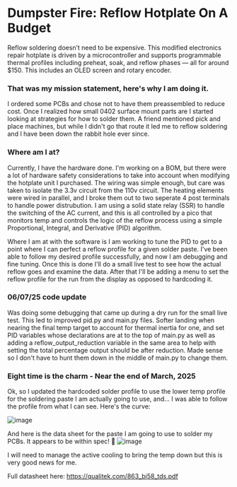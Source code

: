 # Dumpster Fire: Reflow Hotplate On A Budget
Reflow soldering doesn’t need to be expensive. This modified electronics repair hotplate is driven by a microcontroller and supports programmable thermal profiles including preheat, soak, and reflow phases — all for around $150. This includes an OLED screen and rotary encoder.

### That was my mission statement, here's why I am doing it.
I ordered some PCBs and chose not to have them preassembled to reduce cost. Once I realized how small 0402 surface mount parts are I started looking at strategies for how to solder them. A friend mentioned pick and place machines, but while I didn't go that route it led me to reflow soldering and I have been down the rabbit hole ever since.

### Where am I at?
Currently, I have the hardware done. I'm working on a BOM, but there were a lot of hardware safety considerations to take into account when modifying the hotplate unit I purchased. The wiring was simple enough, but care was taken to isolate the 3.3v circuit from the 110v circuit. The heating elements were wired in parallel, and I broke them out to two seperate 4 post terminals to handle power distrubution. I am using a solid state relay (SSR) to handle the switching of the AC current, and this is all controlled by a pico that monitors temp and controls the logic of the reflow process using a simple Proportional, Integral, and Derivative (PID) algorithm.

Where I am at with the software is I am working to tune the PID to get to a point where I can perfect a reflow profile for a given solder paste. I've been able to follow my desired profile successfully, and now I am debugging and fine tuning. Once this is done I'll do a small live test to see how the actual reflow goes and examine the data. After that I'll be adding a menu to set the reflow profile for the run from the display as opposed to hardcoding it.

### 06/07/25 code update
Was doing some debugging that came up during a dry run for the small live test. This led to improved pid.py and main.py files. Softer landing when nearing the final temp target to account for thermal inertia for one, and set PID variables whose declarations are at to the top of main.py as well as adding a reflow_output_reduction variable in the same area to help with setting the total percentage output should be after reduction. Made sense so I don't have to hunt them down in the middle of main.py to change them.

### Eight time is the charm - Near the end of March, 2025
Ok, so I updated the hardcoded solder profile to use the lower temp profile for the soldering paste I am actually going to use, and... I was able to follow the profile from what I can see. Here's the curve:

![image](https://github.com/user-attachments/assets/dd616ea5-446e-4a27-946c-683a630c47fe)

And here is the data sheet for the paste I am going to use to solder my PCBs. It appears to be within spec! 🎉
![image](https://github.com/user-attachments/assets/e045908c-c53b-412e-a7d8-e27033aa4b1d)

I will need to manage the active cooling to bring the temp down but this is very good news for me.

Full datasheet here: https://qualitek.com/863_bi58_tds.pdf
